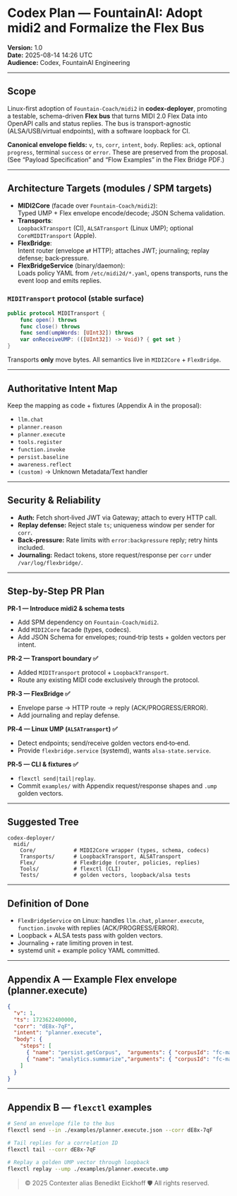 # Codex Plan — FountainAI: Adopt midi2 and Formalize the Flex Bus

**Version:** 1.0  
**Date:** 2025-08-14 14:26 UTC  
**Audience:** Codex, FountainAI Engineering

---

## Scope

Linux-first adoption of `Fountain-Coach/midi2` in **codex-deployer**, promoting a testable, schema-driven **Flex bus** that turns MIDI 2.0 Flex Data into OpenAPI calls and status replies. The bus is transport-agnostic (ALSA/USB/virtual endpoints), with a software loopback for CI.

**Canonical envelope fields:** `v`, `ts`, `corr`, `intent`, `body`. Replies: `ack`, optional `progress`, terminal `success` or `error`. These are preserved from the proposal.  
(See “Payload Specification” and “Flow Examples” in the Flex Bridge PDF.)

---

## Architecture Targets (modules / SPM targets)

- **MIDI2Core** (facade over `Fountain-Coach/midi2`):  
  Typed UMP + Flex envelope encode/decode; JSON Schema validation.
- **Transports**:  
  `LoopbackTransport` (CI), `ALSATransport` (Linux UMP); optional `CoreMIDITransport` (Apple).
- **FlexBridge**:  
  Intent router (envelope ⇄ HTTP); attaches JWT; journaling; replay defense; back‑pressure.
- **FlexBridgeService** (binary/daemon):  
  Loads policy YAML from `/etc/midi2d/*.yaml`, opens transports, runs the event loop and emits replies.

### `MIDITransport` protocol (stable surface)

```swift
public protocol MIDITransport {
    func open() throws
    func close() throws
    func send(umpWords: [UInt32]) throws
    var onReceiveUMP: (([UInt32]) -> Void)? { get set }
}
```

Transports **only** move bytes. All semantics live in `MIDI2Core` + `FlexBridge`.

---

## Authoritative Intent Map

Keep the mapping as code + fixtures (Appendix A in the proposal):
- `llm.chat`
- `planner.reason`
- `planner.execute`
- `tools.register`
- `function.invoke`
- `persist.baseline`
- `awareness.reflect`
- `(custom)` → Unknown Metadata/Text handler

---

## Security & Reliability

- **Auth:** Fetch short‑lived JWT via Gateway; attach to every HTTP call.  
- **Replay defense:** Reject stale `ts`; uniqueness window per sender for `corr`.  
- **Back‑pressure:** Rate limits with `error:backpressure` reply; retry hints included.  
- **Journaling:** Redact tokens, store request/response per `corr` under `/var/log/flexbridge/`.

---

## Step-by-Step PR Plan

**PR‑1 — Introduce midi2 & schema tests**  
- Add SPM dependency on `Fountain-Coach/midi2`.  
- Add `MIDI2Core` facade (types, codecs).  
- Add JSON Schema for envelopes; round‑trip tests + golden vectors per intent.

**PR‑2 — Transport boundary ✅**
- Added `MIDITransport` protocol + `LoopbackTransport`.
- Route any existing MIDI code exclusively through the protocol.

**PR‑3 — FlexBridge ✅**
- Envelope parse → HTTP route → reply (ACK/PROGRESS/ERROR).
- Add journaling and replay defense.

**PR‑4 — Linux UMP (`ALSATransport`) ✅**
- Detect endpoints; send/receive golden vectors end‑to‑end.  
- Provide `flexbridge.service` (systemd), wants `alsa-state.service`.

**PR‑5 — CLI & fixtures ✅**
- `flexctl send|tail|replay`.  
- Commit `examples/` with Appendix request/response shapes and `.ump` golden vectors.

---

## Suggested Tree

```
codex-deployer/
  midi/
    Core/            # MIDI2Core wrapper (types, schema, codecs)
    Transports/      # LoopbackTransport, ALSATransport
    Flex/            # FlexBridge (router, policies, replies)
    Tools/           # flexctl (CLI)
    Tests/           # golden vectors, loopback/alsa tests
```

---

## Definition of Done

- `FlexBridgeService` on Linux: handles `llm.chat`, `planner.execute`, `function.invoke` with replies (ACK/PROGRESS/ERROR).  
- Loopback + ALSA tests pass with golden vectors.  
- Journaling + rate limiting proven in test.  
- systemd unit + example policy YAML committed.

---

## Appendix A — Example Flex envelope (planner.execute)

```json
{
  "v": 1,
  "ts": 1723622400000,
  "corr": "dE8x-7qF",
  "intent": "planner.execute",
  "body": {
    "steps": [
      { "name": "persist.getCorpus",  "arguments": { "corpusId": "fc-main" } },
      { "name": "analytics.summarize","arguments": { "corpusId": "fc-main" } }
    ]
  }
}
```

---

## Appendix B — `flexctl` examples

```bash
# Send an envelope file to the bus
flexctl send --in ./examples/planner.execute.json --corr dE8x-7qF

# Tail replies for a correlation ID
flexctl tail --corr dE8x-7qF

# Replay a golden UMP vector through loopback
flexctl replay --ump ./examples/planner.execute.ump
```

> © 2025 Contexter alias Benedikt Eickhoff 🛡️ All rights reserved.
